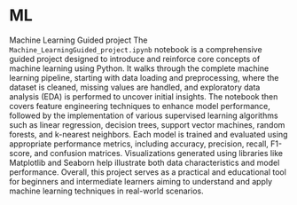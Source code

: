 # ML
Machine Learning Guided project
The `Machine_LearningGuided_project.ipynb` notebook is a comprehensive guided project designed to introduce and reinforce core concepts of machine learning using Python. It walks through the complete machine learning pipeline, starting with data loading and preprocessing, where the dataset is cleaned, missing values are handled, and exploratory data analysis (EDA) is performed to uncover initial insights. The notebook then covers feature engineering techniques to enhance model performance, followed by the implementation of various supervised learning algorithms such as linear regression, decision trees, support vector machines, random forests, and k-nearest neighbors. Each model is trained and evaluated using appropriate performance metrics, including accuracy, precision, recall, F1-score, and confusion matrices. Visualizations generated using libraries like Matplotlib and Seaborn help illustrate both data characteristics and model performance. Overall, this project serves as a practical and educational tool for beginners and intermediate learners aiming to understand and apply machine learning techniques in real-world scenarios.
